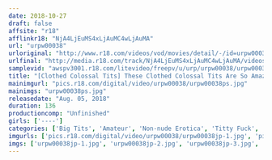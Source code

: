 ```yaml
---
date: 2018-10-27
draft: false
affsite: "r18"
afflinkr18: "NjA4LjEuMS4xLjAuMC4wLjAuMA"
url: "urpw00038"
urloriginal: "http://www.r18.com/videos/vod/movies/detail/-/id=urpw00038"
urlfinal: "http://media.r18.com/track/NjA4LjEuMS4xLjAuMC4wLjAuMA/videos/vod/movies/detail/-/id=urpw00038"
samplevid: "awspv3001.r18.com/litevideo/freepv/u/urp/urpw00038/urpw00038_dmb_w.mp4"
title: "[Clothed Colossal Tits] These Clothed Colossal Tits Are So Amazing You Will Find Yourself Hitting That REC Button Hikari"
mainimgurl: "pics.r18.com/digital/video/urpw00038/urpw00038ps.jpg"
mainimgs: "urpw00038ps.jpg"
releasedate: "Aug. 05, 2018"
duration: 136
productioncomp: "Unfinished"
girls: ['----']
categories: ['Big Tits', 'Amateur', 'Non-nude Erotica', 'Titty Fuck', 'Hi-Def']
imgurls: ['pics.r18.com/digital/video/urpw00038/urpw00038jp-1.jpg', 'pics.r18.com/digital/video/urpw00038/urpw00038jp-2.jpg', 'pics.r18.com/digital/video/urpw00038/urpw00038jp-3.jpg', 'pics.r18.com/digital/video/urpw00038/urpw00038jp-4.jpg', 'pics.r18.com/digital/video/urpw00038/urpw00038jp-5.jpg', 'pics.r18.com/digital/video/urpw00038/urpw00038jp-6.jpg', 'pics.r18.com/digital/video/urpw00038/urpw00038jp-7.jpg', 'pics.r18.com/digital/video/urpw00038/urpw00038jp-8.jpg', 'pics.r18.com/digital/video/urpw00038/urpw00038jp-9.jpg', 'pics.r18.com/digital/video/urpw00038/urpw00038jp-10.jpg', 'pics.r18.com/digital/video/urpw00038/urpw00038jp-11.jpg', 'pics.r18.com/digital/video/urpw00038/urpw00038jp-12.jpg', 'pics.r18.com/digital/video/urpw00038/urpw00038jp-13.jpg', 'pics.r18.com/digital/video/urpw00038/urpw00038jp-14.jpg', 'pics.r18.com/digital/video/urpw00038/urpw00038jp-15.jpg', 'pics.r18.com/digital/video/urpw00038/urpw00038jp-16.jpg', 'pics.r18.com/digital/video/urpw00038/urpw00038jp-17.jpg', 'pics.r18.com/digital/video/urpw00038/urpw00038jp-18.jpg', 'pics.r18.com/digital/video/urpw00038/urpw00038jp-19.jpg', 'pics.r18.com/digital/video/urpw00038/urpw00038jp-20.jpg']
imgs: ['urpw00038jp-1.jpg', 'urpw00038jp-2.jpg', 'urpw00038jp-3.jpg', 'urpw00038jp-4.jpg', 'urpw00038jp-5.jpg', 'urpw00038jp-6.jpg', 'urpw00038jp-7.jpg', 'urpw00038jp-8.jpg', 'urpw00038jp-9.jpg', 'urpw00038jp-10.jpg', 'urpw00038jp-11.jpg', 'urpw00038jp-12.jpg', 'urpw00038jp-13.jpg', 'urpw00038jp-14.jpg', 'urpw00038jp-15.jpg', 'urpw00038jp-16.jpg', 'urpw00038jp-17.jpg', 'urpw00038jp-18.jpg', 'urpw00038jp-19.jpg', 'urpw00038jp-20.jpg']
---
```

